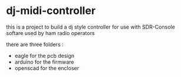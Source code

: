 # dj-midi-controller

this is a project to build a dj style controller for use with SDR-Console softare used by ham radio operators

there are three folders :
- eagle for the pcb design
- arduino for the firmware
- openscad for the encloser


